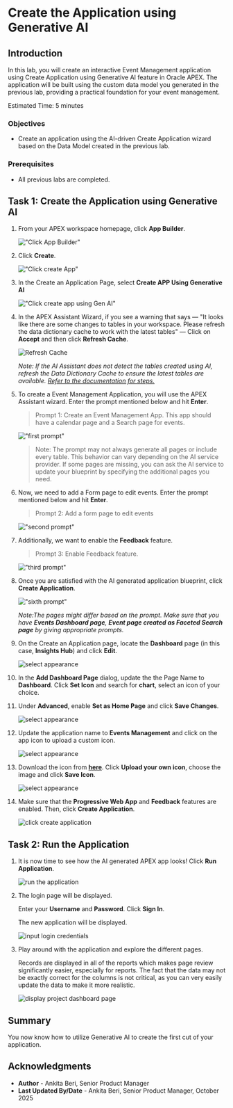 # Create the Application using Generative AI

## Introduction

In this lab, you will create an interactive Event Management application using Create Application using Generative AI feature in Oracle APEX. The application will be built using the custom data model you generated in the previous lab, providing a practical foundation for your event management.

Estimated Time: 5 minutes

### Objectives

- Create an application using the AI-driven Create Application wizard based on the Data Model created in the previous lab.

### Prerequisites

- All previous labs are completed.

## Task 1: Create the Application using Generative AI

1. From your APEX workspace homepage, click **App Builder**.

    !["Click App Builder"](images/ai-app-builder.png "")

2. Click **Create**.

    !["Click create App"](images/create-new-app.png "")

3. In the Create an Application Page, select **Create APP Using Generative AI**

    !["Click create app using Gen AI"](images/create-app-using-gen-ai.png "")

4. In the APEX Assistant Wizard, if you see a warning that says — "It looks like there are some changes to tables in your workspace. Please refresh the data dictionary cache to work with the latest tables" — Click on **Accept** and then click **Refresh Cache**.

    ![Refresh Cache](images/refresh-cache.png "")

    *Note: If the AI Assistant does not detect the tables created using AI, refresh the Data Dictionary Cache to ensure the latest tables are available. [Refer to the documentation for steps.](https://docs.oracle.com/en/database/oracle/apex/24.2/aeadm/accessing-data-dictionary-cache-from-administration-services.html#GUID-E398AC8D-2054-4B10-A49C-E6AD49DCF78F)*

5. To create a Event Management Application, you will use the APEX Assistant wizard. Enter the prompt mentioned below and hit **Enter**.

    >Prompt 1:
    >Create an Event Management App. This app should have a calendar page and a Search page for events.

    !["first prompt"](images/app-prompt.png "")

    > Note: The prompt may not always generate all pages or include every table. This behavior can vary depending on the AI service provider. If some pages are missing, you can ask the AI service to update your blueprint by specifying the additional pages you need.

6. Now, we need to add a Form page to edit events. Enter the prompt mentioned below and hit **Enter**.

    >Prompt 2:
    >Add a form page to edit events

    !["second prompt"](images/edit-form.png "")

7. Additionally, we want to enable the **Feedback** feature.

    >Prompt 3:
    >Enable Feedback feature.

    !["third prompt"](images/enable-feedback.png "")

8. Once you are satisfied with the AI generated application blueprint, click **Create Application**.

    !["sixth prompt"](images/create-new-appp.png "")

    *Note:The pages might differ based on the prompt. Make sure that you have **Events Dashboard page**, **Event page created as Faceted Search page** by giving appropriate prompts.*

9. On the Create an Application page, locate the **Dashboard** page (in this case, **Insights Hub**) and click **Edit**.

    ![select appearance](images/edit-dash.png " ")

10. In the **Add Dashboard Page** dialog, update the the Page Name to **Dashboard**. Click **Set Icon** and search for **chart**, select an icon of your choice.

11. Under **Advanced**, enable **Set as Home Page** and click **Save Changes**.

    ![select appearance](images/update-dash.png " ")

12. Update the application name to **Events Management** and click on the app icon to upload a custom icon.

    ![select appearance](images/set-icon.png " ")

13. Download the icon from **[here](https://c4u04.objectstorage.us-ashburn-1.oci.customer-oci.com/p/EcTjWk2IuZPZeNnD_fYMcgUhdNDIDA6rt9gaFj_WZMiL7VvxPBNMY60837hu5hga/n/c4u04/b/livelabsfiles/o/labfiles%2FAICAMP.png)**.
Click **Upload your own icon**, choose the image and click **Save Icon**.

    ![select appearance](images/save-icon.png " ")

14. Make sure that the **Progressive Web App** and **Feedback** features are enabled. Then, click **Create Application**.

    ![click create application](images/create-event-app.png " ")

## Task 2: Run the Application

1. It is now time to see how the AI generated APEX app looks! Click **Run Application**.

    ![run the application](images/run-appp.png " ")

2. The login page will be displayed.

    Enter your **Username** and **Password**. Click **Sign In**.

    The new application will be displayed.

    ![input login credentials](images/login-detail.png " ")

3. Play around with the application and explore the different pages.

    Records are displayed in all of the reports which makes page review significantly easier, especially for reports. The fact that the data may not be exactly correct for the columns is not critical, as you can very easily update the data to make it more realistic.

    ![display project dashboard page](images/event-dashboard.png " ")

## Summary

You now know how to utilize Generative AI to create the first cut of your application.

## Acknowledgments

- **Author** - Ankita Beri, Senior Product Manager
- **Last Updated By/Date** - Ankita Beri, Senior Product Manager, October 2025
